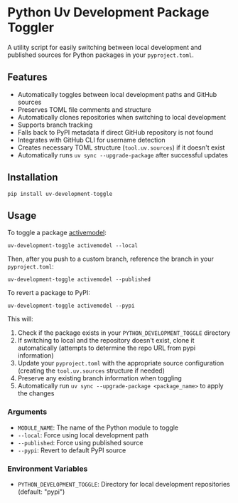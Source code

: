 # Python Uv Development Package Toggler

A utility script for easily switching between local development and published sources for Python packages in your `pyproject.toml`.

## Features

- Automatically toggles between local development paths and GitHub sources
- Preserves TOML file comments and structure
- Automatically clones repositories when switching to local development
- Supports branch tracking
- Falls back to PyPI metadata if direct GitHub repository is not found
- Integrates with GitHub CLI for username detection
- Creates necessary TOML structure (`tool.uv.sources`) if it doesn't exist
- Automatically runs `uv sync --upgrade-package` after successful updates

## Installation

```shell
pip install uv-development-toggle
```

## Usage

To toggle a package [activemodel](https://github.com/iloveitaly/activemodel/):

```shell
uv-development-toggle activemodel --local
```

Then, after you push to a custom branch, reference the branch in your `pyproject.toml`:

```shell
uv-development-toggle activemodel --published
```

To revert a package to PyPI:

```shell
uv-development-toggle activemodel --pypi
```

This will:

1. Check if the package exists in your `PYTHON_DEVELOPMENT_TOGGLE` directory
2. If switching to local and the repository doesn't exist, clone it automatically (attempts to determine the repo URL from pypi information)
3. Update your `pyproject.toml` with the appropriate source configuration (creating the `tool.uv.sources` structure if needed)
4. Preserve any existing branch information when toggling
5. Automatically run `uv sync --upgrade-package <package_name>` to apply the changes

### Arguments

- `MODULE_NAME`: The name of the Python module to toggle
- `--local`: Force using local development path
- `--published`: Force using published source
- `--pypi`: Revert to default PyPI source

### Environment Variables

- `PYTHON_DEVELOPMENT_TOGGLE`: Directory for local development repositories (default: "pypi")
